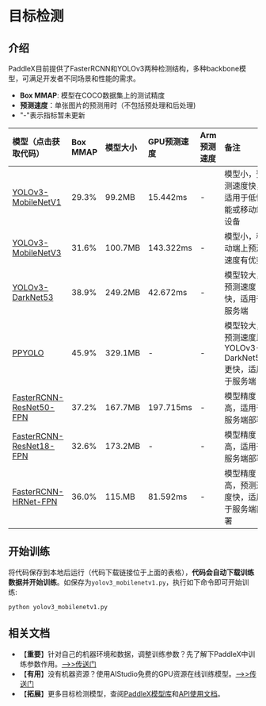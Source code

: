 # 目标检测

## 介绍

PaddleX目前提供了FasterRCNN和YOLOv3两种检测结构，多种backbone模型，可满足开发者不同场景和性能的需求。

- **Box MMAP**: 模型在COCO数据集上的测试精度
- **预测速度**：单张图片的预测用时（不包括预处理和后处理)
- "-"表示指标暂未更新

| 模型（点击获取代码）               | Box MMAP | 模型大小 | GPU预测速度 | Arm预测速度 | 备注 |
| :----------------  | :------- | :------- | :---------  | :---------  | :-----    |
| [YOLOv3-MobileNetV1](https://github.com/PaddlePaddle/PaddleX/tree/release/1.3/tutorials/train/object_detection/yolov3_mobilenetv1.py) |  29.3%  |  99.2MB  |  15.442ms   | -  |  模型小，预测速度快，适用于低性能或移动端设备   |
| [YOLOv3-MobileNetV3](https://github.com/PaddlePaddle/PaddleX/tree/release/1.3/tutorials/train/object_detection/yolov3_mobilenetv3.py)        | 31.6%  | 100.7MB   |  143.322ms  | -  |  模型小，移动端上预测速度有优势   |
| [YOLOv3-DarkNet53](https://github.com/PaddlePaddle/PaddleX/tree/release/1.3/tutorials/train/object_detection/yolov3_darknet53.py)     | 38.9%  | 249.2MB   | 42.672ms   | -  |  模型较大，预测速度快，适用于服务端   |
| [PPYOLO](https://github.com/PaddlePaddle/PaddleX/tree/release/1.3/tutorials/train/object_detection/ppyolo.py) | 45.9% | 329.1MB | - | - | 模型较大，预测速度比YOLOv3-DarkNet53更快，适用于服务端 |
| [FasterRCNN-ResNet50-FPN](https://github.com/PaddlePaddle/PaddleX/tree/release/1.3/tutorials/train/object_detection/faster_rcnn_r50_fpn.py)   |  37.2%   |   167.7MB    |  197.715ms       |   -    | 模型精度高，适用于服务端部署   |
| [FasterRCNN-ResNet18-FPN](https://github.com/PaddlePaddle/PaddleX/tree/release/1.3/tutorials/train/object_detection/faster_rcnn_r18_fpn.py)   |  32.6%   |   173.2MB    |  -       |   -    | 模型精度高，适用于服务端部署   |
| [FasterRCNN-HRNet-FPN](https://github.com/PaddlePaddle/PaddleX/tree/release/1.3/tutorials/train/object_detection/faster_rcnn_hrnet_fpn.py)   |  36.0%   |   115.MB    |  81.592ms       |   -    | 模型精度高，预测速度快，适用于服务端部署   |


## 开始训练

将代码保存到本地后运行（代码下载链接位于上面的表格），**代码会自动下载训练数据并开始训练**。如保存为`yolov3_mobilenetv1.py`，执行如下命令即可开始训练:

```
python yolov3_mobilenetv1.py
```


## 相关文档

- 【**重要**】针对自己的机器环境和数据，调整训练参数？先了解下PaddleX中训练参数作用。[——>>传送门](../appendix/parameters.md)
- 【**有用**】没有机器资源？使用AIStudio免费的GPU资源在线训练模型。[——>>传送门](https://aistudio.baidu.com/aistudio/projectdetail/450925)
- 【**拓展**】更多目标检测模型，查阅[PaddleX模型库](../appendix/model_zoo.md)和[API使用文档](../apis/models/detection.md)。
